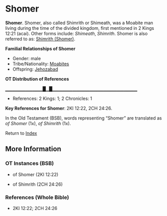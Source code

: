 # Shomer
**Shomer**. 
Shomer, also called Shimrith or Shimeath, was a Moabite man living during the time of the divided kingdom, first mentioned in 2 Kings 12:21 (acai). 
Other forms include: 
*Shimeath*, *Shimrith*. 
Shomer is also referred to as: 
[Shimrith (Shomer)](Shimrith.md). 




**Familial Relationships of Shomer**


* Gender: male
* Tribe/Nationality: [Moabites](../../../groups/md/acai/Moab.md)
* Offspring: [Jehozabad](Jehozabad.md)


**OT Distribution of References**

▁▁▁▁▁▁▁▁▁▁▁█▁█▁▁▁▁▁▁▁▁▁▁▁▁▁▁▁▁▁▁▁▁▁▁▁▁▁
* References: 2 Kings: 1; 2 Chronicles: 1



**Key References for Shomer**: 
2KI 12:22, 2CH 24:26. 


In the Old Testament (BSB), words representing “Shomer” are translated as 
*of Shomer* (1x), *of Shimrith* (1x). 




Return to [Index](00-Index.md)

## More Information

### OT Instances (BSB)

* of Shomer (2KI 12:22)

* of Shimrith (2CH 24:26)



### References (Whole Bible)

* 2KI 12:22; 2CH 24:26



